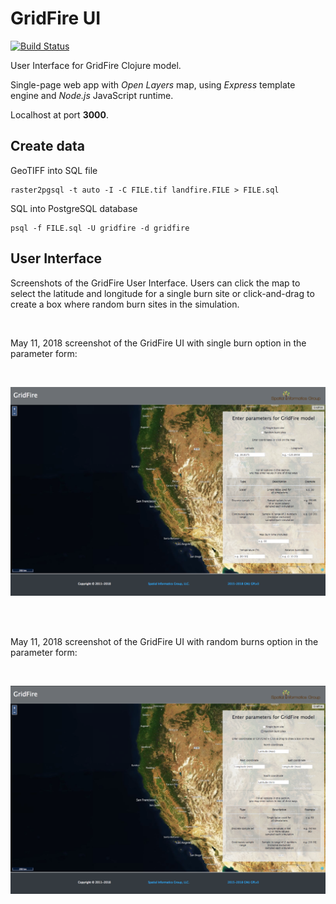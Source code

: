 # GridFire UI 

[![Build Status](https://travis-ci.org/Thru-Echoes/gridfire-ui.svg?branch=master)](https://travis-ci.org/Thru-Echoes/gridfire-ui)

User Interface for GridFire Clojure model.

Single-page web app with *Open Layers* map, using *Express* template engine and *Node.js* JavaScript runtime. 

Localhost at port **3000**. 

## Create data 

GeoTIFF into SQL file

```
raster2pgsql -t auto -I -C FILE.tif landfire.FILE > FILE.sql 
```

SQL into PostgreSQL database 

```
psql -f FILE.sql -U gridfire -d gridfire
```

## User Interface

Screenshots of the GridFire User Interface. Users can click the map to select the latitude and longitude for a single burn site or click-and-drag to create a box where random burn sites in the simulation. 

<br>

May 11, 2018 screenshot of the GridFire UI with single burn option in the parameter form: 

<br>

![Single burn site screenshot](public/images/ui_single_burn.png)

<br><br>

May 11, 2018 screenshot of the GridFire UI with random burns option in the parameter form:

<br>

![Random burn sites screenshot](public/images/ui_random_burns.png) 





